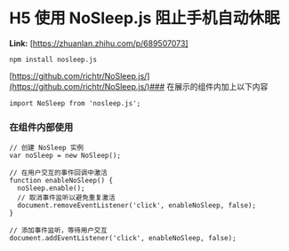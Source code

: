 # H5 使用 NoSleep.js 阻止手机自动休眠



 **Link:** [https://zhuanlan.zhihu.com/p/689507073]


```
npm install nosleep.js
```
[https://github.com/richtr/NoSleep.js/](https://github.com/richtr/NoSleep.js/)### 在展示的组件内加上以下内容  
```
import NoSleep from 'nosleep.js';

```
### 在组件内部使用  
```
// 创建 NoSleep 实例
var noSleep = new NoSleep();

// 在用户交互的事件回调中激活
function enableNoSleep() {
  noSleep.enable();
  // 取消事件监听以避免重复激活
  document.removeEventListener('click', enableNoSleep, false);
}

// 添加事件监听，等待用户交互
document.addEventListener('click', enableNoSleep, false);

```
